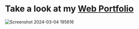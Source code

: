 # Take a look at my [Web Portfolio](https://barbarapapa.github.io/My-Portfolio/) 

![Screenshot 2024-03-04 195616](https://github.com/BarbaraPapa/My-Portfolio/assets/103266205/977cff6c-052b-4744-b93d-db5d7d31ba71)



